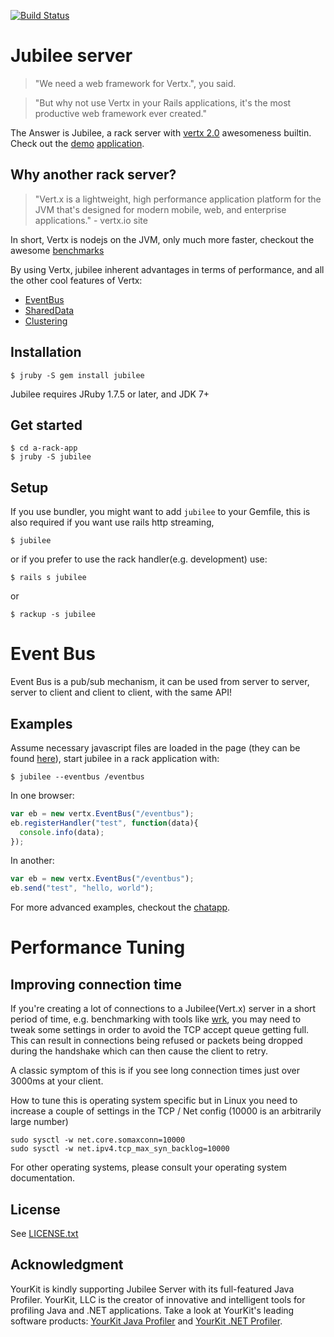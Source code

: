 [![Build Status](https://travis-ci.org/isaiah/jubilee.png?branch=master)](https://travis-ci.org/isaiah/jubilee)

Jubilee server
=========
 
> "We need a web framework for Vertx.", you said.

> "But why not use Vertx in your Rails applications, it's the most productive web framework ever created."

The Answer is Jubilee, a rack server with [vertx 2.0](http://vertx.io) awesomeness builtin. Check out the
[demo](http://192.241.201.68:8080/) [application](https://github.com/isaiah/jubilee/tree/master/examples/chatapp).

Why another rack server?
------------------------

> "Vert.x is a lightweight, high performance application platform for the JVM
> that's designed for modern mobile, web, and enterprise applications."
>      - vertx.io site

In short, Vertx is nodejs on the JVM, only much more faster, checkout the awesome
[benchmarks](http://vertxproject.wordpress.com/2012/05/09/vert-x-vs-node-js-simple-http-benchmarks/)

By using Vertx, jubilee inherent advantages in terms of performance, and all
the other cool features of Vertx:

* [EventBus](https://github.com/isaiah/jubilee/wiki/Event-Bus)
* [SharedData](https://github.com/isaiah/jubilee/wiki/SharedData)
* [Clustering](https://github.com/isaiah/jubilee/wiki/Clustering)



Installation
------------

    $ jruby -S gem install jubilee

Jubilee requires JRuby 1.7.5 or later, and JDK 7+

Get started
-----------

    $ cd a-rack-app
    $ jruby -S jubilee

Setup
-----

If you use bundler, you might want to add `jubilee` to your Gemfile,
this is also required if you want use rails http streaming,

    $ jubilee

or if you prefer to use the rack handler(e.g. development) use:

    $ rails s jubilee

or

    $ rackup -s jubilee

Event Bus
=========

Event Bus is a pub/sub mechanism, it can be used from server to server, server
to client and client to client, with the same API!

Examples
--------

Assume necessary javascript files are loaded in the page (they can be found [here](https://github.com/isaiah/jubilee/tree/master/examples/client)),
start jubilee in a rack application with:

```
$ jubilee --eventbus /eventbus
```

In one browser:

```javascript
var eb = new vertx.EventBus("/eventbus");
eb.registerHandler("test", function(data){
  console.info(data);
});

```

In another:

```javascript
var eb = new vertx.EventBus("/eventbus");
eb.send("test", "hello, world");
```

For more advanced examples, checkout the
[chatapp](https://github.com/isaiah/jubilee/tree/master/examples/chatapp).

Performance Tuning
=================

Improving connection time
-------------------------

If you're creating a lot of connections to a Jubilee(Vert.x) server in a short
period of time, e.g. benchmarking with tools like [wrk](https://github.com/wg/wrk),
you may need to tweak some settings in order to avoid the TCP accept queue
getting full. This can result in connections being refused or packets being
dropped during the handshake which can then cause the client to retry.

A classic symptom of this is if you see long connection times just over
3000ms at your client.

How to tune this is operating system specific but in Linux you need to
increase a couple of settings in the TCP / Net config (10000 is an
arbitrarily large number)

```shell
sudo sysctl -w net.core.somaxconn=10000
sudo sysctl -w net.ipv4.tcp_max_syn_backlog=10000
```

For other operating systems, please consult your operating system
documentation.

License
--------

See [LICENSE.txt](https://github.com/isaiah/jubilee/blob/master/LICENSE.txt)

Acknowledgment
--------------

YourKit is kindly supporting Jubilee Server with its full-featured Java Profiler.
YourKit, LLC is the creator of innovative and intelligent tools for profiling
Java and .NET applications. Take a look at YourKit's leading software products:
[YourKit Java
Profiler](http://www.yourkit.com/java/profiler/index.jsp) and
[YourKit .NET Profiler](http://www.yourkit.com/.net/profiler/index.jsp).
